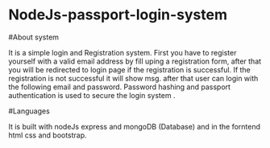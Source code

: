 # NodeJs-passport-login-system


#About system

It is a simple  login and Registration system.
First you have to register yourself with a valid email address by fill uping a registration form,
after that you will be redirected to login page if the registration is successful. 
If the registration is not successful it will show msg. after that user can login with the following email and password.
Password hashing and passport authentication is used to  secure the login system .

#Languages

It is built with nodeJs express and mongoDB (Database) and in the forntend html css and bootstrap.




